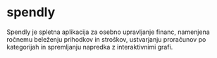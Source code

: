# spendly
Spendly je spletna aplikacija za osebno upravljanje financ, namenjena ročnemu beleženju prihodkov in stroškov, ustvarjanju proračunov po kategorijah in spremljanju napredka z interaktivnimi grafi. 
